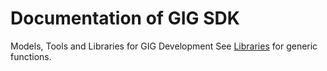 # Documentation of GIG SDK
Models, Tools and Libraries for GIG Development
See [Libraries](libraries/README.md) for generic functions.

